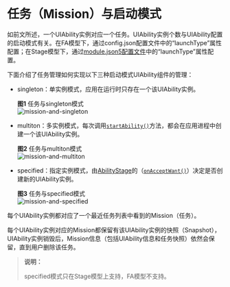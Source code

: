 # 任务（Mission）与启动模式


如前文所述，一个UIAbility实例对应一个任务。UIAbility实例个数与UIAbility配置的启动模式有关。在FA模型下，通过config.json配置文件中的“launchType”属性配置；在Stage模型下，通过[module.json5配置文件](../quick-start/module-configuration-file.md)中的“launchType”属性配置。


  下面介绍了任务管理如何实现以下三种启动模式UIAbility组件的管理：
- singleton：单实例模式，应用在运行时只存在一个该UIAbility实例。
  
  **图1** 任务与singleton模式  
  ![mission-and-singleton](figures/mission-and-singleton.png)
  
- multiton：多实例模式，每次调用[`startAbility()`](../reference/apis-ability-kit/js-apis-inner-application-uiAbilityContext.md#startability)方法，都会在应用进程中创建一个该UIAbility实例。
  
  **图2** 任务与multiton模式  
  ![mission-and-multiton](figures/mission-and-multiton.png)
  
- specified：指定实例模式，由[AbilityStage](abilitystage.md)的（[`onAcceptWant()`](../reference/apis-ability-kit/js-apis-app-ability-abilityStage.md#onacceptwant)）决定是否创建新的UIAbility实例。
  
  **图3** 任务与specified模式  
  ![mission-and-specified](figures/mission-and-specified.png)


每个UIAbility实例都对应了一个最近任务列表中看到的Mission（任务）。


每个UIAbility实例对应的Mission都保留有该UIAbility实例的快照（Snapshot），UIAbility实例销毁后，Mission信息（包括UIAbility信息和任务快照）依然会保留，直到用户删除该任务。


> **说明：**
>
> specified模式只在Stage模型上支持，FA模型不支持。
